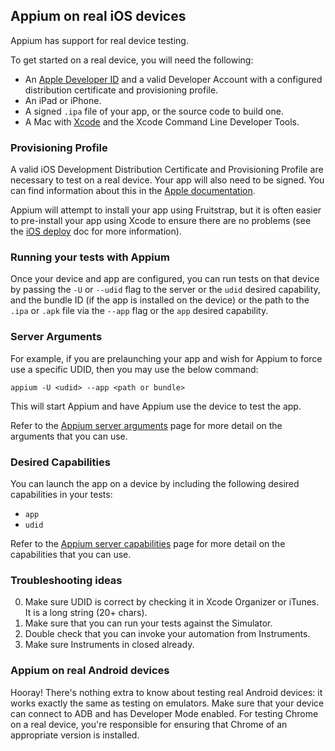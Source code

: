 ## Appium on real iOS devices

Appium has support for real device testing.

To get started on a real device, you will need the following:

* An [Apple Developer ID](https://developer.apple.com/programs/ios/)
 and a valid Developer Account with a configured distribution certificate and
 provisioning profile.
* An iPad or iPhone.
* A signed `.ipa` file of your app, or the source code to build one.
* A Mac with [Xcode](https://itunes.apple.com/en/app/xcode/id497799835?mt=12)
 and the Xcode Command Line Developer Tools.

### Provisioning Profile

A valid iOS Development Distribution Certificate and Provisioning Profile are
necessary to test on a real device. Your app will also need to be signed. You
can find information about this in the [Apple documentation](https://developer.apple.com/library/ios/documentation/IDEs/Conceptual/AppDistributionGuide/TestingYouriOSApp/TestingYouriOSApp.html).

Appium will attempt to install your app using Fruitstrap, but it is often easier
to pre-install your app using Xcode to ensure there are no problems (see the [iOS deploy](ios-deploy.md) doc for more information).

### Running your tests with Appium

Once your device and app are configured, you can run tests on that device by
passing the `-U` or `--udid` flag to the server or the `udid` desired capability,
and the bundle ID (if the app is installed on the device) or the path to the
`.ipa` or `.apk` file via the `--app` flag or the `app` desired capability.

### Server Arguments

For example, if you are prelaunching your app and wish for Appium to force use
a specific UDID, then you may use the below command:

```
appium -U <udid> --app <path or bundle>
```

This will start Appium and have Appium use the device to test the app.

Refer to the [Appium server arguments](server-args.md) page for more detail on
the arguments that you can use.

### Desired Capabilities

You can launch the app on a device by including the following desired
capabilities in your tests:

* `app`
* `udid`

Refer to the [Appium server capabilities](caps.md) page for more detail on
the capabilities that you can use.

### Troubleshooting ideas

0. Make sure UDID is correct by checking it in Xcode Organizer or iTunes. It
   is a long string (20+ chars).
0. Make sure that you can run your tests against the Simulator.
0. Double check that you can invoke your automation from Instruments.
0. Make sure Instruments in closed already.

### Appium on real Android devices

Hooray! There's nothing extra to know about testing real Android devices: it
works exactly the same as testing on emulators. Make sure that your device
can connect to ADB and has Developer Mode enabled. For testing Chrome on a real
device, you're responsible for ensuring that Chrome of an appropriate version
is installed.
